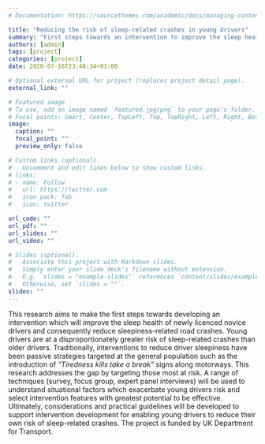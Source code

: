 ```yaml
---
# Documentation: https://sourcethemes.com/academic/docs/managing-content/

title: "Reducing the risk of sleep‐related crashes in young drivers"
summary: "First steps towards an intervention to improve the sleep health of newly licenced drivers"
authors: [admin]
tags: [project]
categories: [project]
date: 2020-07-16T23:48:34+01:00

# Optional external URL for project (replaces project detail page).
external_link: ""

# Featured image
# To use, add an image named `featured.jpg/png` to your page's folder.
# Focal points: Smart, Center, TopLeft, Top, TopRight, Left, Right, BottomLeft, Bottom, BottomRight.
image:
  caption: ""
  focal_point: ""
  preview_only: false

# Custom links (optional).
#   Uncomment and edit lines below to show custom links.
# links:
# - name: Follow
#   url: https://twitter.com
#   icon_pack: fab
#   icon: twitter

url_code: ""
url_pdf: ""
url_slides: ""
url_video: ""

# Slides (optional).
#   Associate this project with Markdown slides.
#   Simply enter your slide deck's filename without extension.
#   E.g. `slides = "example-slides"` references `content/slides/example-slides.md`.
#   Otherwise, set `slides = ""`.
slides: ""
---
```

This research aims to make the first steps towards developing an intervention which will improve the sleep health of newly licenced novice drivers and consequently reduce sleepiness-related road crashes. Young drivers are at a disproportionately greater risk of sleep-related crashes than older drivers. Traditionally, interventions to reduce driver sleepiness have been passive strategies targeted at the general population such as the introduction of *“Tiredness kills take a break”* signs along motorways. This research addresses the gap by targeting those most at risk. A range of techniques (survey, focus group, expert panel interviews) will be used to understand situational factors which exacerbate young drivers risk and select intervention features with greatest potential to be effective. Ultimately, considerations and practical guidelines will be developed to support  intervention development for enabling young drivers to  reduce their own risk of sleep-related crashes. The project is funded by UK Department for Transport. 